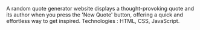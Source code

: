 A random quote generator website displays a thought-provoking quote and its author when you press the 'New Quote' button, offering a quick and effortless way to get inspired.
Technologies : HTML, CSS, JavaScript.
